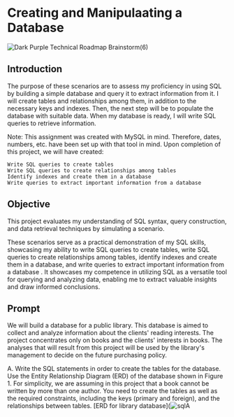 # Creating and Manipulaating a Database
![Dark Purple Technical Roadmap Brainstorm(6)](https://github-production-user-asset-6210df.s3.amazonaws.com/132176058/239705696-658cf34a-e3ca-4ed4-86ba-8db62b39e989.png?X-Amz-Algorithm=AWS4-HMAC-SHA256&X-Amz-Credential=AKIAVCODYLSA53PQK4ZA%2F20240530%2Fus-east-1%2Fs3%2Faws4_request&X-Amz-Date=20240530T200837Z&X-Amz-Expires=300&X-Amz-Signature=d7cd31bc2bd33d782096855aafad011043a823e93581e1b92e966af64f05c670&X-Amz-SignedHeaders=host&actor_id=40529647&key_id=0&repo_id=643298404)

## Introduction
The purpose of these scenarios are to assess my proficiency in using SQL by building a simple database and query it to extract information from it. I will create tables and relationships among them, in addition to the necessary keys and indexes. Then, the next step will be to populate the database with suitable data. When my database is ready, I will write SQL queries to retrieve information. 

Note: This assignment was created with MySQL in mind. Therefore, dates, numbers, etc. have been set up with that tool in mind. 
Upon completion of this project, we will have created:

    Write SQL queries to create tables
    Write SQL queries to create relationships among tables
    Identify indexes and create them in a database
    Write queries to extract important information from a database 

## Objective 

This project evaluates my understanding of SQL syntax, query construction, and data retrieval techniques by simulating a scenario.

These scenarios serve as a practical demonstration of my SQL skills, showcasing my ability to write SQL queries to create tables, write SQL queries to create relationships among tables, identify indexes and create them in a database, and write queries to extract important information from a database . It showcases my competence in utilizing SQL as a versatile tool for querying and analyzing data, enabling me to extract valuable insights and draw informed conclusions.

## Prompt
We will build a database for a public library. This database is aimed to collect and analyze information about the clients' reading interests. The project concentrates only on books and the clients' interests in books. The analyses that will result from this project will be used by the library's management to decide on the future purchasing policy. 

A. Write the SQL statements in order to create the tables for the database. Use the Entity Relationship Diagram (ERD) of the database shown in Figure 1. For simplicity, we are assuming in this project that a book cannot be written by more than one author. You need to create the tables as well as the required constraints, including the keys (primary and foreign), and the relationships between tables. 
[ERD for library database](![sqlA](https://github.com/JosephBrides/Creating-Manipulating-a-Database/assets/40529647/cece2ef8-d80b-4a65-9f96-86aebabcc24b)
